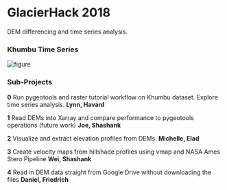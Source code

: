 # GlacierHack 2018

DEM differencing and time series analysis.

### Khumbu Time Series

![figure](https://github.com/geohackweek/glacierhack_2018/raw/master/contributors/figures/dem_gallery.png)


### Sub-Projects

**0** Run pygeotools and raster tutorial workflow on Khumbu dataset. Explore time series analysis. **Lynn, Havard** 

**1** Read DEMs into Xarray and compare performance to pygeotools operations (future work) **Joe, Shashank** 

**2** Visualize and extract elevation profiles from DEMs. **Michelle, Elad** 

**3** Create velocity maps from hillshade profiles using vmap and NASA Ames Stero Pipeline **Wei, Shashank** 

**4** Read in DEM data straight from Google Drive without downloading the files **Daniel, Friedrich** 
